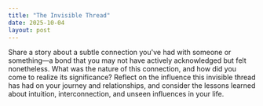 ```yaml
---
title: "The Invisible Thread"
date: 2025-10-04
layout: post
---
```


Share a story about a subtle connection you've had with someone or something—a bond that you may not have actively acknowledged but felt nonetheless. What was the nature of this connection, and how did you come to realize its significance? Reflect on the influence this invisible thread has had on your journey and relationships, and consider the lessons learned about intuition, interconnection, and unseen influences in your life.
